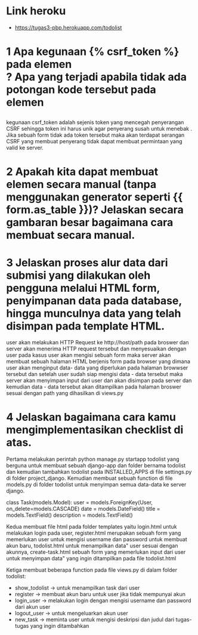# Link heroku
- https://tugas3-pbp.herokuapp.com/todolist

# 1 Apa kegunaan {% csrf_token %} pada elemen <form>? Apa yang terjadi apabila tidak ada potongan kode tersebut pada elemen <form>

kegunaan csrf_token adalah sejenis token yang mencegah penyerangan CSRF sehingga token ini harus unik agar penyerang susah untuk menebak . Jika sebuah form tidak ada token tersebut maka akan terdapat serangan CSRF yang membuat penyerang tidak dapat membuat permintaan yang valid ke server.


# 2 Apakah kita dapat membuat elemen <form> secara manual (tanpa menggunakan generator seperti {{ form.as_table }})? Jelaskan secara gambaran besar bagaimana cara membuat <form> secara manual.


# 3 Jelaskan proses alur data dari submisi yang dilakukan oleh pengguna melalui HTML form, penyimpanan data pada database, hingga munculnya data yang telah disimpan pada template HTML.

user akan melakukan HTTP Request ke http://host/path pada broswer dan server akan menerima HTTP request tersebut dan menyesuaikan dengan user pada kasus user akan mengisi sebuah form  maka server akan membuat sebuah halaman HTML berjenis form pada browser yang dimana user akan menginput data- data yang diperlukan pada halaman browwser tersebut dan setelah user sudah siap mengisi data - data tersebut maka server akan menyimpan input dari user dan akan disimpan pada server dan kemudian data - data tersebut akan ditampilkan pada halaman broswer sesuai dengan path yang dihasilkan di views.py

# 4 Jelaskan bagaimana cara kamu mengimplementasikan checklist di atas.

Pertama melakukan perintah python manage.py startapp todolist yang berguna untuk membuat sebuah django-app dan folder bernama todolist dan kemudian tambahkan todolist pada INSTALLED_APPS di file settings.py di folder project_django. Kemudian membuat sebuah function di file models.py di folder todolist untuk menyimpan semua data-data ke server django.

class Task(models.Model):
    user = models.ForeignKey(User, on_delete=models.CASCADE)
    date = models.DateField()
    title = models.TextField()
    description =  models.TextField()

Kedua membuat file html pada folder templates yaitu login.html untuk melakukan login pada user, register.html merupakan sebuah form yang memerlukan user untuk mengisi username dan password untuk membuat akun baru, todolist.html untuk menampilkan data" user sesuai dengan akunnya, create-task.html sebuah form yang memerlukan input dari user untuk menyimpan data" yang ingin ditampilkan pada file todolist.html

Ketiga membuat beberapa function pada file views.py di dalam folder todolist: 

- show_todolist -> untuk menampilkan task dari user 
- register -> membuat akun baru untuk user jika tidak mempunyai akun
- login_user ->  melakukan login dengan mengisi username dan password dari akun user
- logout_user -> untuk mengeluarkan akun user 
- new_task -> meminta user untuk mengisi deskripsi dan judul dari tugas-tugas yang ingin ditambahkan 

